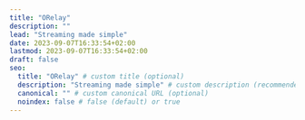 ```yaml
---
title: "ORelay"
description: ""
lead: "Streaming made simple"
date: 2023-09-07T16:33:54+02:00
lastmod: 2023-09-07T16:33:54+02:00
draft: false
seo:
  title: "ORelay" # custom title (optional)
  description: "Streaming made simple" # custom description (recommended)
  canonical: "" # custom canonical URL (optional)
  noindex: false # false (default) or true
---
```



